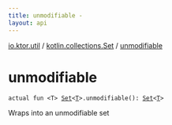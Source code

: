```yaml
---
title: unmodifiable - 
layout: api
---
```


<div class='api-docs-breadcrumbs'><a href="../index.html">io.ktor.util</a> / <a href="index.html">kotlin.collections.Set</a> / <a href="./unmodifiable.html">unmodifiable</a></div>

# unmodifiable

<div class="signature"><code><span class="keyword">actual</span> <span class="keyword">fun </span><span class="symbol">&lt;</span><span class="identifier">T</span><span class="symbol">&gt;</span> <a href="https://kotlinlang.org/api/latest/jvm/stdlib/kotlin.collections/-set/index.html"><span class="identifier">Set</span></a><span class="symbol">&lt;</span><a href="unmodifiable.html#T"><span class="identifier">T</span></a><span class="symbol">&gt;</span><span class="symbol">.</span><span class="identifier">unmodifiable</span><span class="symbol">(</span><span class="symbol">)</span><span class="symbol">: </span><a href="https://kotlinlang.org/api/latest/jvm/stdlib/kotlin.collections/-set/index.html"><span class="identifier">Set</span></a><span class="symbol">&lt;</span><a href="unmodifiable.html#T"><span class="identifier">T</span></a><span class="symbol">&gt;</span></code></div>

Wraps into an unmodifiable set

